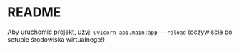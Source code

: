 # README

Aby uruchomić projekt, użyj:
```uvicorn api.main:app --reload``` (oczywiście po setupie środowiska wirtualnego!)